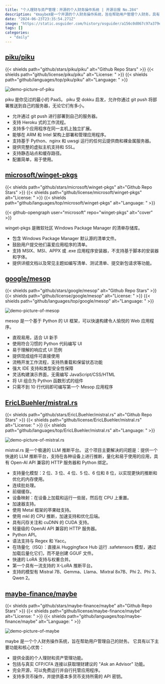 ```yaml
---
title: "个人理财与资产管理：开源的个人财务操作系统 | 开源日报 No.284"
description: "《maybe》是一个开源的个人财务操作系统，旨在帮助用户管理个人财务，具有全面的个人理财和资产管理功能，支持多货币操作，还有与真实理财师连接的功能，让用户可以获取理财建议。全面开源，可以免费运行并自行托管应用程序。"
date: "2024-06-23T23:35:54.271Z"
image: "https://static.osguider.com/history/osguider/a156c0d067c97a379efff8d9bce30bef.png"
tags: []
categories:
  - "daily"
---
```


## [piku/piku](https://github.com/piku/piku)

{{< shields path="github/stars/piku/piku" alt="Github Repo Stars" >}} {{< shields path="github/license/piku/piku" alt="License: " >}} {{< shields path="github/languages/top/piku/piku" alt="Language: " >}}

![demo-picture-of-piku](https://static.osguider.com/subject/github/piku/piku/6b3f1a7301031f65ba275808d565a799.png)

piku 是你见过的最小的 PaaS。
piku 受 dokku 启发，允许你通过 git push 将部署推送到自己的服务器，无论它们有多小。

- 允许通过 git push 进行部署到自己的服务器。
- 支持 Heroku 式的工作流程。
- 支持多个应用程序在同一主机上独立扩展。
- 能够在 ARM 和 Intel 架构上部署和管理应用程序。
- 支持基于 Python、nginx 和 uwsgi 运行的任何云提供商和裸金属服务器。
- 提供完整的虚拟主机支持和 SSL。
- 支持静态站点和缓存路径。
- 配置简单，易于使用。
  
## [microsoft/winget-pkgs](https://github.com/microsoft/winget-pkgs)

{{< shields path="github/stars/microsoft/winget-pkgs" alt="Github Repo Stars" >}} {{< shields path="github/license/microsoft/winget-pkgs" alt="License: " >}} {{< shields path="github/languages/top/microsoft/winget-pkgs" alt="Language: " >}}

{{< github-opengraph user="microsoft" repo="winget-pkgs" alt="cover" >}}

winget-pkgs 是微软社区 Windows Package Manager 的清单存储库。

- 包含 Windows Package Manager 默认源的清单文件。
- 鼓励用户提交他们喜爱应用程序的清单。
- 支持 MSIX、MSI、APPX 或 .exe 应用程序安装器，不支持基于脚本的安装器和字体。
- 提供详细文档以及常见主题如编写清单、测试清单、提交新包请求等功能。
  
## [google/mesop](https://github.com/google/mesop)

{{< shields path="github/stars/google/mesop" alt="Github Repo Stars" >}} {{< shields path="github/license/google/mesop" alt="License: " >}} {{< shields path="github/languages/top/google/mesop" alt="Language: " >}}

![demo-picture-of-mesop](https://static.osguider.com/history/2024/0fd4d8d3bf2248fb21743b1ea8079127.png)

mesop 是一个基于 Python 的 UI 框架，可以快速构建令人愉悦的 Web 应用程序。

- 直观易用，适合 UI 新手
- 使用符合习惯的 Python 代码编写 UI
- 易于理解的响应式 UI 范例
- 提供现成组件可直接使用
- 流畅开发工作流程，支持热重载和保留状态功能
- 强大 IDE 支持和类型安全性保障
- 灵活构建演示界面，无需编写 JavaScript/CSS/HTML
- 将 UI 组合为 Python 函数形式的组件
- 只需不到 10 行代码即可编写第一个 Mesop 应用程序
  
## [EricLBuehler/mistral.rs](https://github.com/EricLBuehler/mistral.rs)

{{< shields path="github/stars/EricLBuehler/mistral.rs" alt="Github Repo Stars" >}} {{< shields path="github/license/EricLBuehler/mistral.rs" alt="License: " >}} {{< shields path="github/languages/top/EricLBuehler/mistral.rs" alt="Language: " >}}

![demo-picture-of-mistral.rs](https://static.osguider.com/subject/github/EricLBuehler/mistral.rs/0347b64f8ae6662bfda8ea908ae40c8a.jpg)

mistral.rs 是一个极速的 LLM 推断平台。
这个项目主要解决的问题是：提供一个快速的 LLM 推断平台，支持在各种设备上进行推断，量化和易于使用的应用，具有 Open-AI API 兼容的 HTTP 服务器和 Python 绑定。

- 支持量化模型：2 位、3 位、4 位、5 位、6 位和 8 位，以实现更快的推断和优化的内存使用。
- 连续批处理。
- 前缀缓存。
- 设备映射：在设备上加载和运行一些层，然后在 CPU 上重置。
- 加速器支持。
- 使用 Metal 框架的苹果硅支持。
- 使用 mkl 的 CPU 推断，加速支持和优化后端。
- 具有闪存关注和 cuDNN 的 CUDA 支持。
- 轻量级的 OpenAI API 兼容的 HTTP 服务器。
- Python API。
- 语法支持与 Regex 和 Yacc。
- 在场量化（ISQ）：直接从 Huggingface Hub 运行 .safetensors 模型，通过加载后量化它们，而不是创建 GGUF 文件。
- 快速的 LoRA 支持与权重合并。
- 第一个具有一流支持的 X-LoRA 推断平台。
- 支持的模型有 Mistral 7B、Gemma、Llama、Mixtral 8x7B、Phi 2、Phi 3、Qwen 2。
  
## [maybe-finance/maybe](https://github.com/maybe-finance/maybe)

{{< shields path="github/stars/maybe-finance/maybe" alt="Github Repo Stars" >}} {{< shields path="github/license/maybe-finance/maybe" alt="License: " >}} {{< shields path="github/languages/top/maybe-finance/maybe" alt="Language: " >}}

![demo-picture-of-maybe](https://static.osguider.com/subject/github/maybe-finance/maybe/270f2132fb87a467ac06c575f0c78cb4.png)

maybe 是一个个人财务操作系统，旨在帮助用户管理自己的财务。
它具有以下主要功能和核心优势：

- 提供全面的个人理财和资产管理功能。
- 包括与真实 CFP/CFA 连接以获取理财建议的 "Ask an Advisor" 功能。
- 完全开源，可以免费运行并自行托管应用程序。
- 支持多货币操作，并提供基本多货币支持所需的 API 密钥。
  
